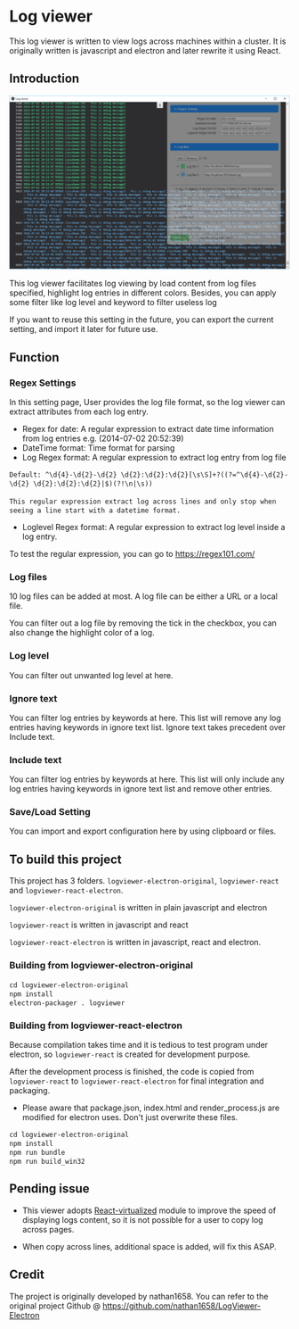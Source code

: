 [//]: # (Image References)

[image1]: ./images/logviewer.png "log viewer windows"

# Log viewer

This log viewer is written to view logs across machines within a cluster. It is originally written is javascript and electron and later rewrite it using React.

## Introduction

![alt text][image1]

This log viewer facilitates log viewing by load content from log files specified, highlight log entries in different colors. Besides, you can apply some filter like log level and keyword to filter useless log

If you want to reuse this setting in the future, you can export the current setting, and import it later for future use.

## Function

### Regex Settings

In this setting page, User provides the log file format, so the log viewer can extract attributes from each log entry.

* Regex for date: A regular expression to extract date time information from log entries e.g. (2014-07-02 20:52:39)
* DateTime format: Time format for parsing
* Log Regex format: A regular expression to extract log entry from log file

```
Default: ^\d{4}-\d{2}-\d{2} \d{2}:\d{2}:\d{2}[\s\S]+?((?=^\d{4}-\d{2}-\d{2} \d{2}:\d{2}:\d{2}|$)(?!\n|\s))

This regular expression extract log across lines and only stop when seeing a line start with a datetime format.
```

* Loglevel Regex format: A regular expression to extract log level inside a log entry.

To test the regular expression, you can go to https://regex101.com/ 

### Log files

10 log files can be added at most. A log file can be either a URL or a local file.

You can filter out a log file by removing the tick in the checkbox, you can also change the highlight color of a log.

### Log level

You can filter out unwanted log level at here.

### Ignore text

You can filter log entries by keywords at here. This list will remove any log entries having keywords in ignore text list. Ignore text takes precedent over Include text.

### Include text

You can filter log entries by keywords at here. This list will only include any log entries having keywords in ignore text list and remove other entries.

### Save/Load Setting

You can import and export configuration here by using clipboard or files.

## To build this project

This project has 3 folders. `logviewer-electron-original`, `logviewer-react` and `logviewer-react-electron`.

`logviewer-electron-original` is written in plain javascript and electron

`logviewer-react` is written in javascript and react

`logviewer-react-electron` is written in javascript, react and electron.

### Building from logviewer-electron-original

```
cd logviewer-electron-original
npm install
electron-packager . logviewer
```

### Building from logviewer-react-electron

Because compilation takes time and it is tedious to test program under electron, so `logviewer-react` is created for development purpose.

After the development process is finished, the code is copied from `logviewer-react` to `logviewer-react-electron` for final integration and packaging.

* Please aware that package.json, index.html and render_process.js are modified for electron uses. Don't just overwrite these files.

```
cd logviewer-electron-original
npm install
npm run bundle
npm run build_win32
```

## Pending issue

* This viewer adopts [React-virtualized](https://github.com/bvaughn/react-virtualized) module to improve the speed of displaying logs content, so it is not possible for a user to copy log across pages.

* When copy across lines, additional space is added, will fix this ASAP.

## Credit

The project is originally developed by nathan1658. You can refer to the original project Github @ https://github.com/nathan1658/LogViewer-Electron